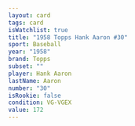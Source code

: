 ```yaml
---
layout: card
tags: card
isWatchlist: true
title: "1958 Topps Hank Aaron #30"
sport: Baseball
year: "1958"
brand: Topps
subset: ""
player: Hank Aaron
lastName: Aaron
number: "30"
isRookie: false
condition: VG-VGEX
value: 172
---
```

